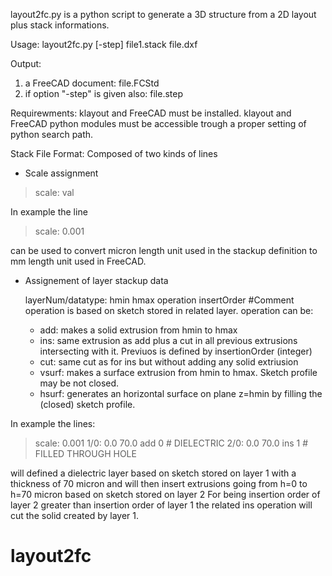 layout2fc.py is a python script to generate a 3D structure from a 2D layout plus stack informations.

Usage:
   layout2fc.py [-step] file1.stack  file.dxf

Output: 
1) a FreeCAD document: file.FCStd
2) if option "-step" is given also: file.step

Requirewments:
 klayout and FreeCAD must be installed.
 klayout and FreeCAD python modules must be accessible trough a proper setting of python search path.


Stack File Format:
Composed of two kinds of lines
* Scale assignment
>scale: val

In example the line
>scale: 0.001

can be used to convert micron length unit used in the stackup definition to mm length unit used in FreeCAD.

* Assignement of layer stackup data

  layerNum/datatype: hmin hmax  operation insertOrder   #Comment 
  operation is based on sketch stored in related layer.
  operation can be:

  * add: makes a solid extrusion from hmin to hmax
  * ins: same extrusion as add plus a cut in all previous extrusions intersecting with it. Previuos is defined by insertionOrder (integer)  
  * cut: same cut as for ins but without adding any solid extriusion
  * vsurf: makes a surface extrusion from hmin to hmax. Sketch profile may be not closed.
  * hsurf: generates an horizontal surface on plane z=hmin by filling the (closed) sketch profile.

In example the lines:
>scale: 0.001
>1/0:  0.0 70.0  add  0   # DIELECTRIC
>2/0:  0.0 70.0  ins  1   # FILLED THROUGH HOLE

will defined a dielectric layer based on sketch stored on layer 1 with a thickness of 70 micron
and will then insert extrusions going from h=0 to h=70 micron based on sketch stored on layer 2
For being insertion order of layer 2 greater than insertion order of layer 1 the related ins operation 
will cut the solid created by layer 1.
 

# layout2fc

